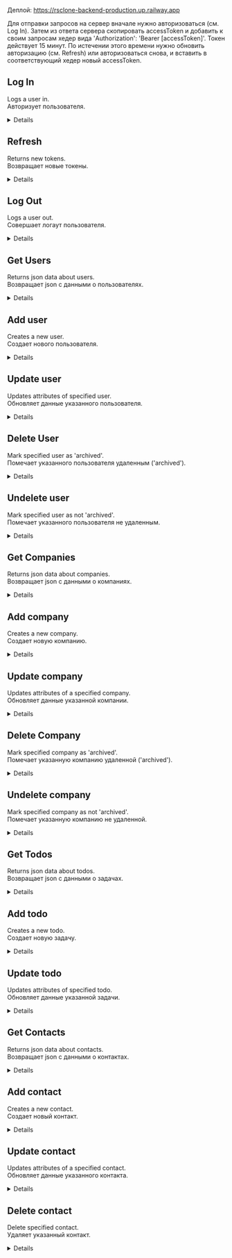 Деплой: https://rsclone-backend-production.up.railway.app

Для отправки запросов на сервер вначале нужно авторизоваться (см. Log In). Затем из ответа сервера скопировать accessToken и добавить к своим запросам хедер вида 'Authorization': 'Bearer [accessToken]'. Токен действует 15 минут. По истечении этого времени нужно обновить авторизацию (см. Refresh) или авторизоваться снова, и вставить в соответствующий хедер новый accessToken.

**Log In**
----
Logs a user in.\
Авторизует пользователя.

<details>

* **URL**

    /auth/login

* **Method:**

    `POST`

* **Headers:**

    `'Content-Type': 'application/json'`

*  **URL Params**

    None

* **Query Params**

    None

* **Data Params**\
    Руководитель:

    ```json
      {
        "mail": "b@gmail.com",
        "password": "123321123"
      }
    ```
    
    Продавец:
    
    ```json
      {
        "mail": "d@gmail.com",
        "password": "123321123"
      }
    ```

* **Success Response:**

  * **Code:** 200 OK <br />
    **Content:** 
    ```json
      {
    "accessToken": "eyJhbGciOiJIUzI1NiIsInR5cCI6IkpXVCJ9.eyJtYWlsIjoiYkBnbWFpbC5jb20iLCJfaWQiOiI2M2UzN2YyNTc4ZTk3NmY3ZWVjNjMyZWEiLCJyb2xlIjoibWFuYWdlciIsImlhdCI6MTY3NzU4MjM0OCwiZXhwIjoxNjc3NTgzMjQ4fQ.X2eyld4n-ia5p-YsqTExPHpM62UwFK90SYFmPeYr770",
    "refreshToken": "eyJhbGciOiJIUzI1NiIsInR5cCI6IkpXVCJ9.eyJtYWlsIjoiYkBnbWFpbC5jb20iLCJfaWQiOiI2M2UzN2YyNTc4ZTk3NmY3ZWVjNjMyZWEiLCJyb2xlIjoibWFuYWdlciIsImlhdCI6MTY3NzU4MjM0OCwiZXhwIjoxNjc4ODc4MzQ4fQ.i_HXvg98e4hFqFPs80OdBwrxoBozXbdzC4I6txN2vBg",
    "user": {
        "mail": "b@gmail.com",
        "_id": "63e37f2578e976f7eec632ea",
        "role": "manager"
    }
      }
    ```
 
* **Error Response:**

    * **Code:** 400 BAD REQUEST <br />

    * **Code:** 404 NOT FOUND <br />

* **Notes:**

   None
   
</details>

**Refresh**
----
Returns new tokens.\
Возвращает новые токены.

<details>

* **URL**

    /auth/refresh

* **Method:**

    `GET`

* **Headers:**
    
    None

*  **URL Params**

    None

* **Query Params**

    None

* **Data Params**

    None

* **Success Response:**

  * **Code:** 200 OK <br />
    **Content:** 
    ```json
      {
    "accessToken": "eyJhbGciOiJIUzI1NiIsInR5cCI6IkpXVCJ9.eyJtYWlsIjoiYkBnbWFpbC5jb20iLCJfaWQiOiI2M2UzN2YyNTc4ZTk3NmY3ZWVjNjMyZWEiLCJyb2xlIjoibWFuYWdlciIsImlhdCI6MTY3NzU4MjM0OCwiZXhwIjoxNjc3NTgzMjQ4fQ.X2eyld4n-ia5p-YsqTExPHpM62UwFK90SYFmPeYr770",
    "refreshToken": "eyJhbGciOiJIUzI1NiIsInR5cCI6IkpXVCJ9.eyJtYWlsIjoiYkBnbWFpbC5jb20iLCJfaWQiOiI2M2UzN2YyNTc4ZTk3NmY3ZWVjNjMyZWEiLCJyb2xlIjoibWFuYWdlciIsImlhdCI6MTY3NzU4MjM0OCwiZXhwIjoxNjc4ODc4MzQ4fQ.i_HXvg98e4hFqFPs80OdBwrxoBozXbdzC4I6txN2vBg",
    "user": {
        "mail": "b@gmail.com",
        "_id": "63e37f2578e976f7eec632ea",
        "role": "manager"
    }
      }
    ```
 
* **Error Response:**

    * **Code:** 401 UNAUTHORIZED <br />

* **Notes:**

    To successfully receive new tokens make sure that cookies have refreshToken in them. The refresh token is added to cookies automatically at log in.\
    Для того, чтобы запрос успешно отработал, в куках должен быть записан refreshToken. Он записывается туда автоматически при авторизации.

</details>

**Log Out**
----
Logs a user out.\
Совершает логаут пользователя.

<details>

* **URL**

    /auth/logout

* **Method:**

    `POST`

* **Headers:**

    `'Content-Type': 'application/json'`

*  **URL Params**

    None

* **Query Params**

    None

* **Data Params**
    
    None

* **Success Response:**

  * **Code:** 200 OK <br />
    **Content:** 
    ```json
      {
        "logout": true
      }
    ```
 
* **Error Response:**

    None

* **Notes:**

   None
   
</details>

**Get Users**
----
Returns json data about users.\
Возвращает json с данными о пользователях.

<details>

* **URL**

    /users

* **Method:**

    `GET`

* **Headers:**
    
    `'Authorization': 'Bearer [access-token]'`

*  **URL Params**

    None

* **Query Params**

    **Optional:**

    `archived=true`

    If `archived=true` param is passed, api returns json with archived (deleted) users.\
    Если передан параметр `?archived=true`, апи вернет json с удаленными пользователями.

* **Data Params**

    None

* **Success Response:**

  * **Code:** 200 OK <br />
    **Content:** 
    ```json
      [
        {
          "data": {
            "firstName": "Brian",
            "patronymic": "",
            "surname": "Smith",
            "birthday": "1989-12-08",
            "mail": "b@gmail.com",
            "phone": "+77743212121"
          },
          "_id": "63e37f2578e976f7eec632ea",
          "role": "manager",
          "companies": [
            {
                "data": {
                    "companyName": "Cyber Company"
                },
                "_id": "63e3e28f3bf7fbab6532f051",
                "users": [
                    "63e37f79609334e79cd043d9",
                    "63e37fa2609334e79cd043dc",
                    "63e37f2578e976f7eec632ea"
                ],
                "id": "63e3e28f3bf7fbab6532f051"
            },
            ...
          ],
          "todos": [
            {
                "data": {
                    "type": "common",
                    "startTime": "2023-02-09T08:00",
                    "endTime": "2023-02-09T09:30",
                    "title": "заголовок таска",
                    "text": "тело таска"
                },
                "extra": {
                    "year": "2023",
                    "month": "02",
                    "day": "09"
                },
                "_id": "63e3edd4079d257910bc50ca",
                "isDone": true,
                "company": "63e3e28f3bf7fbab6532f051",
                "users": [
                    "63e37f79609334e79cd043d9",
                    "63e37fa2609334e79cd043dc",
                    "63e37f2578e976f7eec632ea"
                ]
            },
            ...
          ],
          "id": "63e37f2578e976f7eec632ea"
        },
        ...
      ]
    ```
 
* **Error Response:**

    * **Code:** 401 UNAUTHORIZED <br />

    * **Code:** 403 FORBIDDEN <br />

* **Notes:**

    None

</details>

**Add user**
----
Creates a new user.\
Создает нового пользователя.

<details>

* **URL**

    /users

* **Method:**

    `POST`

* **Headers:**

    `'Authorization': 'Bearer [access-token]'`

    `'Content-Type': 'application/json'`

*  **URL Params**

    None

* **Query Params**

    None

* **Data Params**

    ```json
      {
        "data": {
            "firstName": "Инесса",
            "patronymic": "Михайловна",
            "surname": "Рябчик",
            "birthday": "1975-10-07",
            "mail": "inessa@gmail.com",
            "phone": "+77742548",
            "password": "123321123"
        },
        "role": "salesman",
        "settings" : {
          "language": "en"
        }
      }
    ```

* **Success Response:**

  * **Code:** 201 CREATED <br />
    **Content:** 
    ```json
      {
        "newUser": {
            "data": {
                "firstName": "Инесса",
                "patronymic": "Михайловна",
                "surname": "Рябчик",
                "birthday": "1975-10-07",
                "mail": "inessa@gmail.com",
                "phone": "+77742548",
                "password": "123321123"
            },
            "role": "salesman",
            "settings": {
                "language": "en"
            }
        }
      }
    ```
 
* **Error Response:**

    * **Code:** 400 BAD REQUEST <br />

    * **Code:** 401 UNAUTHORIZED <br />

    * **Code:** 403 FORBIDDEN <br />

* **Notes:**

    Only manager and admin can create new users. All fields except 'settings' are required. Accepted roles: 'manager', 'salesman'. Mail should be unique and a correct email. Password should be at least 8 symbols long. Role must be either 'manager' or 'salesman'.\
    Только менеджер и админ имеют право создавать новых пользователей. Все поля кроме 'patronymic' и 'settings' обязательны. Поле mail должно быть уникальным и в правильном формате. Пароль должнен быть длиной не менее 8 символов. В качестве роли можно указать только 'manager' или 'salesman'.
</details>

**Update user**
----
Updates attributes of specified user.\
Обновляет данные указанного пользователя.

<details>

* **URL**

    /users/:id

* **Method:**

    `PATCH`

* **Headers:**

    `'Authorization': 'Bearer [access-token]'`

    `'Content-Type': 'application/json'`

*  **URL Params**

    **Required:**

    `id=[string]`

* **Query Params**

    None

* **Data Params**

    ```json
      {
        "data": {
            "firstName": "Iii"
        }
      }
    ```

* **Success Response:**

  * **Code:** 200 OK <br />
    **Content:** 
    ```json
      {
        "updatedData": {
            "data": {
                "firstName": "Iii"
            },
            "_id": "63e77d56d2a812a80b9987af"
        }
      }
    ```
 
* **Error Response:**

    * **Code:** 400 BAD REQUEST <br />

    * **Code:** 401 UNAUTHORIZED <br />

    * **Code:** 403 FORBIDDEN <br />

    * **Code:** 404 NOT FOUND <br />

* **Notes:**

    None

</details>

**Delete User**
----
Mark specified user as 'archived'.\
Помечает указанного пользователя удаленным ('archived').

<details>

* **URL**

    /users/:id

* **Method:**

    `DELETE`

* **Headers:**

    `'Authorization': 'Bearer [access-token]'`

*  **URL Params**

    **Required:**
 
    `id=[string]`

* **Query Params**

    None

* **Data Params**

    None

* **Success Response:**

  * **Code:** 200 OK <br />
    **Content:** 
    ```json
      {
        "deletedUser": {
          "data": {
            "firstName": "Iii",
            "patronymic": "Ii",
            "surname": "Ii",
            "birthday": "1985-12-03",
            "mail": "ii@gmail.com",
            "phone": "+777",
            "password": "$2a$05$xhYMhvNaf7FB3.Bw422rG.ys3eYL.MrIKHmw4wyPAyIWfcBtVUIdG"
          },
          "settings": {
            "language": "ru"
          },
          "_id": "63e77d56d2a812a80b9987af",
          "role": "salesman",
          "archived": false,
          "__v": 0,
          "id": "63e77d56d2a812a80b9987af"
        }
      }
    ```

* **Error Response:**

    * **Code:** 400 BAD REQUEST <br />

    * **Code:** 401 UNAUTHORIZED <br />

    * **Code:** 403 FORBIDDEN <br />

    * **Code:** 404 NOT FOUND <br />

* **Notes:**

    None

</details>

**Undelete user**
----
Mark specified user as not 'archived'.\
Помечает указанного пользователя не удаленным.

<details>

* **URL**

    /users/archived/:id

* **Method:**

    `PATCH`

* **Headers:**

    `'Authorization': 'Bearer [access-token]'`

    `'Content-Type': 'application/json'`

*  **URL Params**

    **Required:**

    `id=[string]`

* **Query Params**

    None

* **Data Params**

    ```json
      {
        "archived": false
      }
    ```

* **Success Response:**

  * **Code:** 200 OK <br />
    **Content:** 
    ```json
      {
        "undeletedUser": {
            "data": {
                "firstName": "Iii",
                "patronymic": "Ii",
                "surname": "Ii",
                "birthday": "1985-12-03",
                "mail": "ii@gmail.com",
                "phone": "+777",
                "password": "$2a$05$xhYMhvNaf7FB3.Bw422rG.ys3eYL.MrIKHmw4wyPAyIWfcBtVUIdG"
            },
            "settings": {
                "language": "ru"
            },
            "_id": "63e77d56d2a812a80b9987af",
            "role": "salesman",
            "archived": true,
            "__v": 0,
            "id": "63e77d56d2a812a80b9987af"
        }
      }
    ```
 
* **Error Response:**

    * **Code:** 400 BAD REQUEST <br />

    * **Code:** 401 UNAUTHORIZED <br />

    * **Code:** 403 FORBIDDEN <br />

    * **Code:** 404 NOT FOUND <br />

* **Notes:**

    None

</details>

**Get Companies**
----
Returns json data about companies.\
Возвращает json с данными о компаниях.

<details>

* **URL**

    /companies

* **Method:**

    `GET`

* **Headers:**
    
    `'Authorization': 'Bearer [access-token]'`

*  **URL Params**

    None

* **Query Params**

    **Optional:**

    `archived=true`

    If `archived=true` param is passed, api returns json with archived (deleted) companies.\
    Если передан параметр `?archived=true`, апи вернет json с удаленными компаниями.

* **Data Params**

    None

* **Success Response:**

  * **Code:** 200 OK <br />
    **Content:**
    
    ```json
    [
        {
            "data": {
                "companyName": "Мотиватор",
                "inn": 1232102311,
                "address": "asdasd"
            },
            "contacts": {
                "commonPhone": [
                    "+78124267070"
                ],
                "commonMail": "office@motivator.ru",
                "workers": []
            },
            "_id": "63fc910fdd900e640ce6e8fb",
            "users": [
                {
                    "data": {
                        "surname": "D",
                        "mail": "d@gmail.com"
                    },
                    "_id": "63e37fa2609334e79cd043dc",
                    "role": "salesman",
                    "id": "63e37fa2609334e79cd043dc"
                }
            ],
            "__v": 0,
            "todos": [],
            "id": "63fc910fdd900e640ce6e8fb"
        },
        ...
    ]
    ```
 
* **Error Response:**

    None

* **Notes:**

    None

</details>

**Add company**
----
Creates a new company.\
Создает новую компанию.

<details>

* **URL**

    /companies

* **Method:**

    `POST`

* **Headers:**

    `'Authorization': 'Bearer [access-token]'`

    `'Content-Type': 'application/json'`

*  **URL Params**

    None

* **Query Params**

    None

* **Data Params**

    ```json
      {
        "data": {
            "companyName": "CF",
            "inn": 1234567893,
            "address": "address"
        },
        "contacts": {
            "commonPhone": [
                "+777"
            ],
            "commonMail": "cf@gmail.com",
            "workers": [
                {
                    "firstName": "CFA",
                    "patronymic": "CFA",
                    "surname": "CFA",
                    "birthday": "1989-04-08",
                    "mail": "cfa@gmail.com",
                    "phone": [
                        "+777"
                    ]
                }
            ]
        },
        "users": [
            "63e37f79609334e79cd043d9"
        ]
      }
    ```

* **Success Response:**

  * **Code:** 201 CREATED <br />
    **Content:** 
    ```json
      {
        "newCompany": {
            "data": {
                "companyName": "CF",
                "inn": 1234567893,
                "address": "address"
            },
            "contacts": {
                "commonPhone": [
                    "+777"
                ],
                "commonMail": "cf@gmail.com",
                "workers": [
                    {
                        "firstName": "CFA",
                        "patronymic": "CFA",
                        "surname": "CFA",
                        "birthday": "1989-04-08",
                        "mail": "cfa@gmail.com",
                        "phone": [
                            "+777"
                        ],
                        "_id": "63e789a0d6f1b265be916f22"
                    }
                ]
            },
            "users": [
                "63e37f79609334e79cd043d9"
            ],
            "archived": false,
            "_id": "63e789a0d6f1b265be916f21",
            "__v": 0,
            "id": "63e789a0d6f1b265be916f21"
        }
      }
    ```
 
* **Error Response:**

    * **Code:** 400 BAD REQUEST <br />

    * **Code:** 401 UNAUTHORIZED <br />

    * **Code:** 403 FORBIDDEN <br />

* **Notes:**

    Company name and phone are required. Mail should be unique and a correct email.\
    Название и телефон компании обязательны. Поле mail должно быть уникальным и в правильном формате.
</details>

**Update company**
----
Updates attributes of a specified company.\
Обновляет данные указанной компании.

<details>

* **URL**

    /companies/:id

* **Method:**

    `PATCH`

* **Headers:**

    `'Authorization': 'Bearer [access-token]'`

    `'Content-Type': 'application/json'`

*  **URL Params**

    **Required:**

    `id=[string]`

* **Query Params**

    None

* **Data Params**

    ```json
      {
        "data": {
            "companyName": "CFf"
        },
        "contacts": {
            "workers": [
                {
                    "firstName": "CFAa"
                }
            ]
        },
        "users": [
            "63e37f79609334e79cd043d9"
        ]
      }
    ```

* **Success Response:**

  * **Code:** 200 OK <br />
    **Content:** 
    ```json
      {
        "updatedData": {
            "data": {
                "companyName": "CFf"
            },
            "contacts": {
                "workers": [
                    {
                        "firstName": "CFAa"
                    }
                ]
            },
            "users": [
                "63e37f79609334e79cd043d9"
            ]
        }
      }
    ```
 
* **Error Response:**

    * **Code:** 400 BAD REQUEST <br />

    * **Code:** 401 UNAUTHORIZED <br />

    * **Code:** 403 FORBIDDEN <br />

    * **Code:** 404 NOT FOUND <br />

* **Notes:**

    None

</details>

**Delete Company**
----
Mark specified company as 'archived'.\
Помечает указанную компанию удаленной ('archived').

<details>

* **URL**

    /companies/:id

* **Method:**

    `DELETE`

* **Headers:**

    `'Authorization': 'Bearer [access-token]'`

*  **URL Params**

    **Required:**
 
    `id=[string]`

* **Query Params**

    None

* **Data Params**

    None

* **Success Response:**

  * **Code:** 200 OK <br />
    **Content:** 
    ```json
      {
        "deletedCompany": {
            "data": {
                "companyName": "CE",
                "inn": 1234567892,
                "address": "address"
            },
            "contacts": {
                "commonPhone": [
                    "+777"
                ],
                "commonMail": "ce@gmail.com",
                "workers": [
                    {
                        "firstName": "CEA",
                        "patronymic": "CEA",
                        "surname": "CEA",
                        "birthday": "1988-01-02",
                        "mail": "cea@gmail.com",
                        "phone": [
                            "+777"
                        ],
                        "_id": "63e6a2f8a36dfd3f59501f01"
                    }
                ]
            },
            "_id": "63e6a2f8a36dfd3f59501f00",
            "users": [
                "63e37f79609334e79cd043d9"
            ],
            "archived": false,
            "__v": 0,
            "id": "63e6a2f8a36dfd3f59501f00"
        }
      }
    ```

* **Error Response:**

    * **Code:** 400 BAD REQUEST <br />

    * **Code:** 401 UNAUTHORIZED <br />

    * **Code:** 403 FORBIDDEN <br />

    * **Code:** 404 NOT FOUND <br />

* **Notes:**

    None

</details>

**Undelete company**
----
Mark specified company as not 'archived'.\
Помечает указанную компанию не удаленной.

<details>

* **URL**

    /companies/archived/:id

* **Method:**

    `PATCH`

* **Headers:**

    `'Authorization': 'Bearer [access-token]'`

    Is inserted into requests automatically by an axios interceptor.\
    Вставляется в запросы автоматически.

    `'Content-Type': 'application/json'`

*  **URL Params**

    **Required:**

    `id=[string]`

* **Query Params**

    None

* **Data Params**

    ```json
      {
        "archived": false
      }
    ```

* **Success Response:**

  * **Code:** 200 OK <br />
    **Content:** 
    ```json
      {
        "undeleteCompany": {
            "data": {
                "companyName": "CE",
                "inn": 1234567892,
                "address": "address"
            },
            "contacts": {
                "commonPhone": [
                    "+777"
                ],
                "commonMail": "ce@gmail.com",
                "workers": [
                    {
                        "firstName": "CEA",
                        "patronymic": "CEA",
                        "surname": "CEA",
                        "birthday": "1988-01-02",
                        "mail": "cea@gmail.com",
                        "phone": [
                            "+777"
                        ],
                        "_id": "63e6a2f8a36dfd3f59501f01"
                    }
                ]
            },
            "_id": "63e6a2f8a36dfd3f59501f00",
            "users": [
                "63e37f79609334e79cd043d9"
            ],
            "archived": true,
            "__v": 0,
            "id": "63e6a2f8a36dfd3f59501f00"
        }
      }
    ```
 
* **Error Response:**

    * **Code:** 400 BAD REQUEST <br />

    * **Code:** 401 UNAUTHORIZED <br />

    * **Code:** 403 FORBIDDEN <br />

    * **Code:** 404 NOT FOUND <br />

* **Notes:**

    None

</details>

**Get Todos**
----
Returns json data about todos.\
Возвращает json с данными о задачах.

<details>

* **URL**

    /todos

* **Method:**

    `GET`

* **Headers:**
    
    `'Authorization': 'Bearer [access-token]'`

*  **URL Params**

    None

* **Query Params**

    **Optional:**

    `range=month&date=2023-02`

    If `range=month` param is passed, api returns json with complete, missed and future tasks count by days for the specified month. If 'date' param is not passed, current month will be used.\
    Если передан параметр `range=month`, апи вернет json с количеством завершенных, пропущенных и будущих задач по дням за указанный месяц. Если параметр 'date' не передан, возьмется текущий месяц.

    `range=day&date=2023-02-11`

    If `range=day` param is passed, api returns json with todos for the specified day and column number for those todos. If 'date' param is not passed, current date will be used.\
    Если передан параметр `range=day`, апи вернет json с задачами за указанный день и номером колонки задачи. Если параметр 'date' не передан, возьмется текущая дата.
    
    `user=[id]`

    By default salesman receives only his/her own tasks, while manager and admin receive all users' tasks. If `user=[id]` parameter is passed, api will return tasks of the specified user.\
    По умолчанию продавец получает только свои задачи, а менеджер и админ получают задачи всех пользователей. Если передан параметр `user=[id]`, апи вернет json с задачами указанного пользователя.

    If query params are not passed, api will return all tasks.\
    Если query-параметры не указаны, вернется список задач за все время.

* **Data Params**

    None

* **Success Response:**

  * **Code:** 200 OK <br />
    **Content:** 
    
    Without query params:
    
    ```json
      [
        {
          "data": {
              "firstName": "B",
              "patronymic": "B",
              "surname": "B",
              "birthday": "1989-12-08",
              "mail": "b@gmail.com",
              "phone": "+777"
          },
          "_id": "63e37f2578e976f7eec632ea",
          "role": "manager",
          "companies": [],
          "todos": [],
          "id": "63e37f2578e976f7eec632ea"
        },
        ...
      ]
    ```
    '?range=month'
    ```json
      [
        {
          "complete": 0,
          "future": 0,
          "missed": 0
        },
        ...
      ]
    ```
    '?range=day'
    ```json
      [
        "todos": [
          ...
        ],
        "todosPlacement": [
          {
            "_id": "63e82f3bdcda56cdb4cd0607",
            "start": 1676174400000,
            "end": 1676179800000,
            "column": 1
          },
          ...
        ],
        "columnsNumber": 4
      ]
    ```
 
* **Error Response:**

    None

* **Notes:**

    None

</details>
 
 **Add todo**
----
Creates a new todo.\
Создает новую задачу.

<details>

* **URL**

    /todos

* **Method:**

    `POST`

* **Headers:**

    `'Authorization': 'Bearer [access-token]'`

    `'Content-Type': 'application/json'`

*  **URL Params**

    None

* **Query Params**

    None

* **Data Params**

    ```json
      {
        "company": "63e3e28f3bf7fbab6532f051",
        "isDone": false,
        "data": {
          "type": "meet",
          "startTime": "2023-02-11T10:00",
          "endTime": "2023-02-11T012:30",
          "title": "заголовок таска",
          "text": "тело таска"
        }
      }
    ```

* **Success Response:**

  * **Code:** 201 CREATED <br />
    **Content:** 
    ```json
      {
        "newTodo": {
            "data": {
                "type": "meet",
                "startTime": "2023-02-11T10:00",
                "endTime": "2023-02-11T012:30",
                "title": "заголовок таска",
                "text": "тело таска"
            },
            "isDone": false,
            "extra": {
                "year": "2023",
                "month": "02",
                "day": "11"
            },
            "company": "63e3e28f3bf7fbab6532f051",
            "users": [
                "63e37f79609334e79cd043d9",
                "63e37fa2609334e79cd043dc"
            ],
            "_id": "63e79f3cf883361ef9d4e5ef",
            "__v": 0
        }
      }
    ```
 
* **Error Response:**

    * **Code:** 400 BAD REQUEST <br />

    * **Code:** 401 UNAUTHORIZED <br />

    * **Code:** 403 FORBIDDEN <br />

* **Notes:**

    All fields except 'text' are required.\
    Все поля кроме 'text' обязательны.
</details>

**Update todo**
----
Updates attributes of specified todo.\
Обновляет данные указанной задачи.

<details>

* **URL**

    /todos/:id

* **Method:**

    `PATCH`

* **Headers:**

    `'Authorization': 'Bearer [access-token]'`

    `'Content-Type': 'application/json'`

*  **URL Params**

    **Required:**

    `id=[string]`

* **Query Params**

    None

* **Data Params**

    ```json
      {
        "isDone": true
      }
    ```

* **Success Response:**

  * **Code:** 200 OK <br />
    **Content:** 
    ```json
      {
        "updatedData": {
            "isDone": true
        }
      }
    ```
 
* **Error Response:**

    * **Code:** 400 BAD REQUEST <br />

    * **Code:** 401 UNAUTHORIZED <br />

    * **Code:** 403 FORBIDDEN <br />

    * **Code:** 404 NOT FOUND <br />

* **Notes:**

    None

</details>

**Get Contacts**
----
Returns json data about contacts.\
Возвращает json с данными о контактах.

<details>

* **URL**

    /contacts

* **Method:**

    `GET`

* **Headers:**
    
    `'Authorization': 'Bearer [access-token]'`

*  **URL Params**

    None

* **Query Params**

    **Optional:**

    None

* **Data Params**

    None

* **Success Response:**

  * **Code:** 200 OK <br />
    **Content:** 
    ```json
      [
        {
          "firstName": "CBBbb",
          "patronymic": "CBB",
          "surname": "CBB",
          "birthday": "1990-02-28",
          "mail": "cbb@gmail.com",
          "phone": [
              "+777"
          ],
          "_id": "63e7e5c3d46c32fcbf7891fa",
          "companyName": "CB",
          "companyId": "63e3e28f3bf7fbab6532f051",
          "users": [
              {
                  "data": {
                      "surname": "C",
                      "mail": "c@gmail.com"
                  },
                  "_id": "63e37f79609334e79cd043d9",
                  "id": "63e37f79609334e79cd043d9"
              },
              {
                  "data": {
                      "surname": "D",
                      "mail": "d@gmail.com"
                  },
                  "_id": "63e37fa2609334e79cd043dc",
                  "id": "63e37fa2609334e79cd043dc"
              }
          ]
        }
      ]
    ```
 
* **Error Response:**

    * **Code:** 401 UNAUTHORIZED <br />

* **Notes:**

    None

</details>

**Add contact**
----
Creates a new contact.\
Создает новый контакт.

<details>

* **URL**

    /contacts

* **Method:**

    `POST`

* **Headers:**

    `'Authorization': 'Bearer [access-token]'`

    `'Content-Type': 'application/json'`

*  **URL Params**

    None

* **Query Params**

    None

* **Data Params**

    ```json
      {
        "contact": {
            "firstName": "CFAa",
            "patronymic": "CFAa",
            "surname": "CFAa",
            "birthday": "1989-04-08",
            "mail": "cfaa@gmail.com",
            "phone": [
                "+777"
            ]
        },
        "companyId": "63e3e28f3bf7fbab6532f051"
      }
    ```

* **Success Response:**

  * **Code:** 201 CREATED <br />
    **Content:** 
    ```json
      {
        "newClient": {
          "firstName": "CFAa",
          "patronymic": "CFAa",
          "surname": "CFAa",
          "birthday": "1989-04-08",
          "mail": "cfaa@gmail.com",
          "phone": [
              "+777"
          ]
        }
      }
    ```
 
* **Error Response:**

    * **Code:** 400 BAD REQUEST <br />

    * **Code:** 401 UNAUTHORIZED <br />

    * **Code:** 403 FORBIDDEN <br />

* **Notes:**

    
</details>

**Update contact**
----
Updates attributes of a specified contact.\
Обновляет данные указанного контакта.

<details>

* **URL**

    /contacts/:id

* **Method:**

    `PATCH`

* **Headers:**

    `'Authorization': 'Bearer [access-token]'`

    `'Content-Type': 'application/json'`

*  **URL Params**

    **Required:**

    `id=[string]`

* **Query Params**

    None

* **Data Params**

    ```json
      {
        "mail": "cfaaa@gmail.com"
      }
    ```

* **Success Response:**

  * **Code:** 200 OK <br />
    **Content:** 
    ```json
      {
        "updatedWorker": {
            "firstName": "CFAa",
            "patronymic": "CFAa",
            "surname": "CFAa",
            "birthday": "1989-04-08",
            "mail": "cfaaa@gmail.com",
            "phone": [
                "+777"
            ],
            "_id": "63e81bbce2d6e2ef8dab3d88"
        }
      }
    ```
 
* **Error Response:**

    * **Code:** 400 BAD REQUEST <br />

    * **Code:** 401 UNAUTHORIZED <br />

    * **Code:** 403 FORBIDDEN <br />

    * **Code:** 404 NOT FOUND <br />

* **Notes:**

    None

</details>

**Delete contact**
----
Delete specified contact.\
Удаляет указанный контакт.

<details>

* **URL**

    /contacts/:id

* **Method:**

    `DELETE`

* **Headers:**

    `'Authorization': 'Bearer [access-token]'`

*  **URL Params**

    **Required:**
 
    `id=[string]`

* **Query Params**

    None

* **Data Params**

    None

* **Success Response:**

  * **Code:** 200 OK <br />
    **Content:** 
    ```json
      {
        "deletedWorker": [
            {
                "firstName": "CFAa",
                "patronymic": "CFAa",
                "surname": "CFAa",
                "birthday": "1989-04-08",
                "mail": "cfaaa@gmail.com",
                "phone": [
                    "+777"
                ],
                "_id": "63e81bbce2d6e2ef8dab3d88"
            }
        ]
      }
    ```

* **Error Response:**

    * **Code:** 400 BAD REQUEST <br />

    * **Code:** 401 UNAUTHORIZED <br />

    * **Code:** 403 FORBIDDEN <br />

    * **Code:** 404 NOT FOUND <br />

* **Notes:**

    None

</details>

